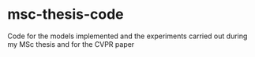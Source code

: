 # msc-thesis-code
Code for the models implemented and the experiments carried out during my MSc thesis and for the CVPR paper
